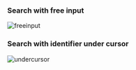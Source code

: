 ### Search with free input

![freeinput](./images/screenshots/free-input.gif)

### Search with identifier under cursor

![undercursor](./images/screenshots/under-cursor.gif)
